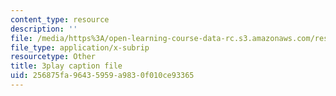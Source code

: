 ```yaml
---
content_type: resource
description: ''
file: /media/https%3A/open-learning-course-data-rc.s3.amazonaws.com/res-18-008-calculus-revisited-complex-variables-differential-equations-and-linear-algebra-fall-2011/256875fa96435959a9830f010ce93365_GQKFkoy4VOw.vtt
file_type: application/x-subrip
resourcetype: Other
title: 3play caption file
uid: 256875fa-9643-5959-a983-0f010ce93365
---
```

